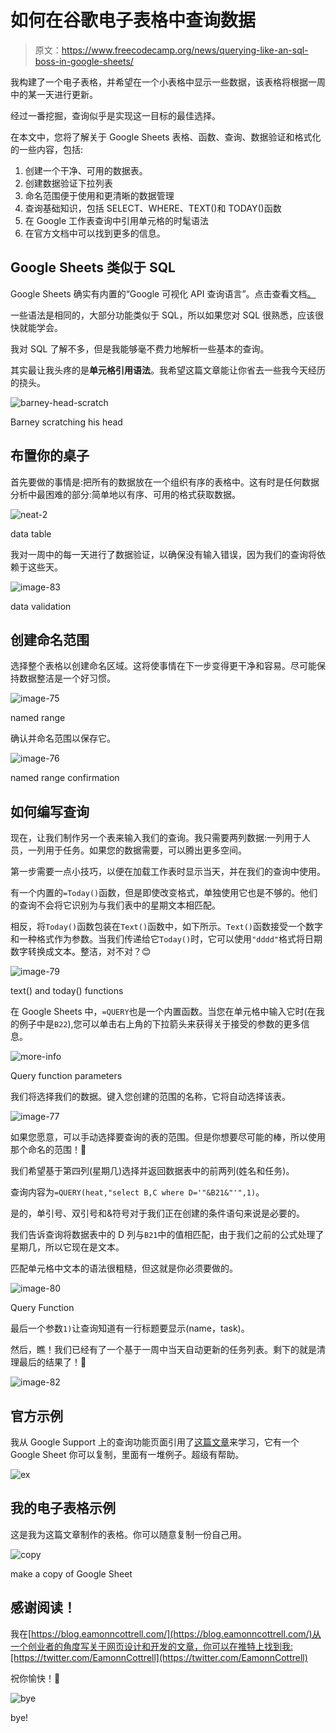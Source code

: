 # 如何在谷歌电子表格中查询数据

> 原文：<https://www.freecodecamp.org/news/querying-like-an-sql-boss-in-google-sheets/>

我构建了一个电子表格，并希望在一个小表格中显示一些数据，该表格将根据一周中的某一天进行更新。

经过一番挖掘，查询似乎是实现这一目标的最佳选择。

在本文中，您将了解关于 Google Sheets 表格、函数、查询、数据验证和格式化的一些内容，包括:

1.  创建一个干净、可用的数据表。
2.  创建数据验证下拉列表
3.  命名范围便于使用和更清晰的数据管理
4.  查询基础知识，包括 SELECT、WHERE、TEXT()和 TODAY()函数
5.  在 Google 工作表查询中引用单元格的时髦语法
6.  在官方文档中可以找到更多的信息。

## Google Sheets 类似于 SQL

Google Sheets 确实有内置的“Google 可视化 API 查询语言”。点击查看文档[。](https://developers.google.com/chart/interactive/docs/querylanguage)

一些语法是相同的，大部分功能类似于 SQL，所以如果您对 SQL 很熟悉，应该很快就能学会。

我对 SQL 了解不多，但是我能够毫不费力地解析一些基本的查询。

其实最让我头疼的是**单元格引用语法**。我希望这篇文章能让你省去一些我今天经历的挠头。

![barney-head-scratch](img/4b073d925ba89e8f1ad1874a2f0cee8e.png)

Barney scratching his head

## 布置你的桌子

首先要做的事情是:把所有的数据放在一个组织有序的表格中。这有时是任何数据分析中最困难的部分:简单地以有序、可用的格式获取数据。

![neat-2](img/6778ebd38e18e54d966db9087ad9745e.png)

data table

我对一周中的每一天进行了数据验证，以确保没有输入错误，因为我们的查询将依赖于这些天。

![image-83](img/314382f81d775c63d3bf390f7836af23.png)

data validation

## 创建命名范围

选择整个表格以创建命名区域。这将使事情在下一步变得更干净和容易。尽可能保持数据整洁是一个好习惯。

![image-75](img/a192d03ceeea291624177c31778a3145.png)

named range

确认并命名范围以保存它。

![image-76](img/92cea2a533ace56c3fd4eb389dad4e68.png)

named range confirmation

## 如何编写查询

现在，让我们制作另一个表来输入我们的查询。我只需要两列数据:一列用于人员，一列用于任务。如果您的数据需要，可以腾出更多空间。

第一步需要一点小技巧，以便在加载工作表时显示当天，并在我们的查询中使用。

有一个内置的`=Today()`函数，但是即使改变格式，单独使用它也是不够的。他们的查询不会将它识别为与我们表中的星期文本相匹配。

相反，将`Today()`函数包装在`Text()`函数中，如下所示。`Text()`函数接受一个数字和一种格式作为参数。当我们传递给它`Today()`时，它可以使用`"dddd"`格式将日期数字转换成文本。整洁，对不对？😊

![image-79](img/dc6275a2cdfb59edd19638019a4133af.png)

text() and today() functions

在 Google Sheets 中，`=QUERY`也是一个内置函数。当您在单元格中输入它时(在我的例子中是`B22`),您可以单击右上角的下拉箭头来获得关于接受的参数的更多信息。

![more-info](img/16d33f933bcb93fe1986906dc06b194d.png)

Query function parameters

我们将选择我们的数据。键入您创建的范围的名称，它将自动选择该表。

![image-77](img/0415deb98e956d3f8b2dd8e059a0e5d8.png)

如果您愿意，可以手动选择要查询的表的范围。但是你想要尽可能的棒，所以使用那个命名的范围！🙌

我们希望基于第四列(星期几)选择并返回数据表中的前两列(姓名和任务)。

查询内容为`=QUERY(heat,"select B,C where D='"&B21&"'",1)`。

是的，单引号、双引号和&符号对于我们正在创建的条件语句来说是必要的。

我们告诉查询将数据表中的 D 列与`B21`中的值相匹配，由于我们之前的公式处理了星期几，所以它现在是文本。

匹配单元格中文本的语法很粗糙，但这就是你必须要做的。

![image-80](img/98d9973543146bb8fa6317218e4e68cb.png)

Query Function

最后一个参数`1)`让查询知道有一行标题要显示(name，task)。

然后，瞧！我们已经有了一个基于一周中当天自动更新的任务列表。剩下的就是清理最后的结果了！🎁

![image-82](img/f783da0a540a43d7aaf5639a05b8140a.png)

## 官方示例

我从 Google Support 上的查询功能页面引用了[这篇文章](https://support.google.com/docs/answer/3093343?hl=en)来学习，它有一个 Google Sheet 你可以复制，里面有一堆例子。超级有帮助。

![ex](img/466dc63427279969d4db0be2e831f8bc.png)

## 我的电子表格示例

这是我为这篇文章制作的表格。你可以随意复制一份自己用。

![copy](img/8622a4fe2f44fa35fb431d33cccc3e85.png)

make a copy of Google Sheet

## 感谢阅读！

我在[https://blog.eamonncottrell.com/](https://blog.eamonncottrell.com/)从一个创业者的角度写关于网页设计和开发的文章，你可以在推特上找到我:[https://twitter.com/EamonnCottrell](https://twitter.com/EamonnCottrell)

祝你愉快！🎉

![bye](img/c5f1b94f938bb1cd2886d0d538d4b97f.png)

bye!